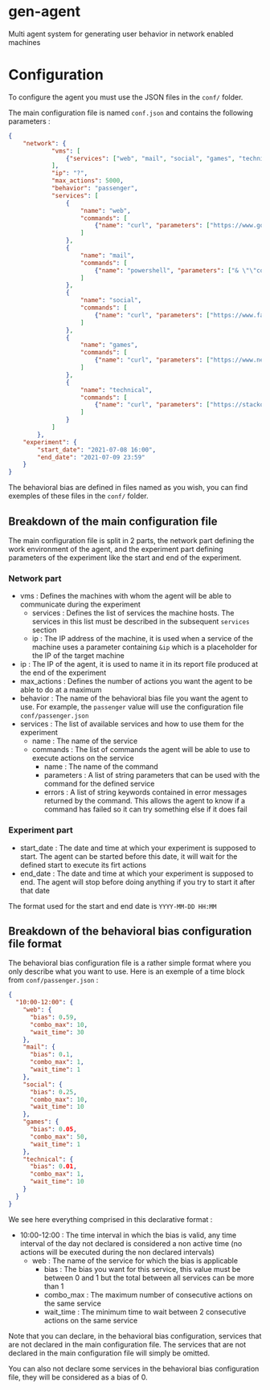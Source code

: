 # gen-agent
Multi agent system for generating user behavior in network enabled machines

# Configuration
To configure the agent you must use the JSON files in the `conf/` folder.

The main configuration file is named `conf.json` and contains the following parameters :

```json
{
	"network": {
            "vms": [
                {"services": ["web", "mail", "social", "games", "technical"], "ip": "?"}
            ],
            "ip": "?",
            "max_actions": 5000,
            "behavior": "passenger",
            "services": [
                {
                    "name": "web",
                    "commands": [
                        {"name": "curl", "parameters": ["https://www.google.fr", "https://slashdot.org", "https://news.google.com"], "errors": []}
                    ]
                },
                {
                    "name": "mail",
                    "commands": [
                        {"name": "powershell", "parameters": ["& \"\"conf\\mail.ps1\"\""], "errors": []}
                    ]
                },
                {
                    "name": "social",
                    "commands": [
                        {"name": "curl", "parameters": ["https://www.facebook.com", "https://twitter.com", "https://www.youtube.com"], "errors": []}
                    ]
                },
                {
                    "name": "games",
                    "commands": [
                        {"name": "curl", "parameters": ["https://www.newgrounds.com", "https://www.absolu-flash.fr"], "errors": []}
                    ]
                },
                {
                    "name": "technical",
                    "commands": [
                        {"name": "curl", "parameters": ["https://stackoverflow.com", "https://wiki.archlinux.org", "https://docs.microsoft.com"], "errors": []}
                    ]
                }
            ]
        },
	"experiment": {
		"start_date": "2021-07-08 16:00",
		"end_date": "2021-07-09 23:59"
	}
}
```

The behavioral bias are defined in files named as you wish, you can find exemples of these files in the `conf/` folder.

## Breakdown of the main configuration file

The main configuration file is split in 2 parts, the network part defining the work environment of the agent, and the experiment part defining parameters of the experiment like the start and end of the experiment.

### Network part

- vms : Defines the machines with whom the agent will be able to communicate during the experiment
    - services : Defines the list of services the machine hosts. The services in this list must be described in the subsequent `services` section
    - ip : The IP address of the machine, it is used when a service of the machine uses a parameter containing `&ip` which is a placeholder for the IP of the target machine
- ip : The IP of the agent, it is used to name it in its report file produced at the end of the experiment
- max_actions : Defines the number of actions you want the agent to be able to do at a maximum
- behavior : The name of the behavioral bias file you want the agent to use. For example, the `passenger` value will use the configuration file `conf/passenger.json`
- services : The list of available services and how to use them for the experiment
    - name : The name of the service
    - commands : The list of commands the agent will be able to use to execute actions on the service
        - name : The name of the command
        - parameters : A list of string parameters that can be used with the command for the defined service
        - errors : A list of string keywords contained in error messages returned by the command. This allows the agent to know if a command has failed so it can try something else if it does fail

### Experiment part

- start_date : The date and time at which your experiment is supposed to start. The agent can be started before this date, it will wait for the defined start to execute its firt actions
- end_date : The date and time at which your experiment is supposed to end. The agent will stop before doing anything if you try to start it after that date

The format used for the start and end date is `YYYY-MM-DD HH:MM`

## Breakdown of the behavioral bias configuration file format

The behavioral bias configuration file is a rather simple format where you only describe what you want to use.
Here is an exemple of a time block from `conf/passenger.json` : 

```json
{
  "10:00-12:00": {
    "web": {
      "bias": 0.59,
      "combo_max": 10,
      "wait_time": 30
    },
    "mail": {
      "bias": 0.1,
      "combo_max": 1,
      "wait_time": 1
    },
    "social": {
      "bias": 0.25,
      "combo_max": 10,
      "wait_time": 10
    },
    "games": {
      "bias": 0.05,
      "combo_max": 50,
      "wait_time": 1
    },
    "technical": {
      "bias": 0.01,
      "combo_max": 1,
      "wait_time": 10
    }
  }
}
```

We see here everything comprised in this declarative format :
- 10:00-12:00 : The time interval in which the bias is valid, any time interval of the day not declared is considered a non active time (no actions will be executed during the non declared intervals)
    - web : The name of the service for which the bias is applicable
        - bias : The bias you want for this service, this value must be between 0 and 1 but the total between all services can be more than 1
        - combo_max : The maximum number of consecutive actions on the same service
        - wait_time : The minimum time to wait between 2 consecutive actions on the same service

Note that you can declare, in the behavioral bias configuration, services that are not declared in the main configuration file. The services that are not declared in the main configuration file will simply be omitted.

You can also not declare some services in the behavioral bias configuration file, they will be considered as a bias of 0.